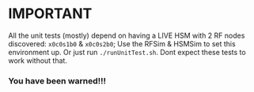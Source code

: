 # IMPORTANT

All the unit tests (mostly) depend on having a LIVE HSM with 2 RF nodes discovered: `x0c0s1b0` & `x0c0s2b0`;
Use the RFSim & HSMSim to set this environment up.  Or just run `./runUnitTest.sh`.  Dont expect these tests to work without that. 

### You have been warned!!! 
